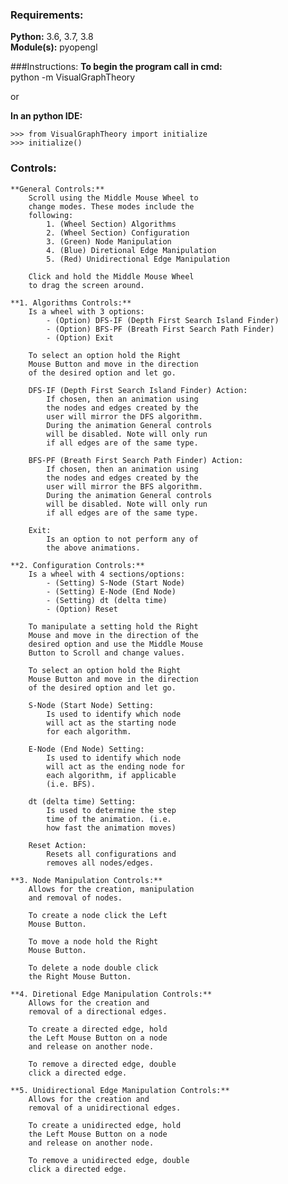 ### Requirements:
**Python:** 3.6, 3.7, 3.8  
**Module(s):** pyopengl

###Instructions:
**To begin the program call in cmd:**  
python -m VisualGraphTheory  

or

**In an python IDE:**
```
>>> from VisualGraphTheory import initialize
>>> initialize()
```
    
### Controls:
    **General Controls:**  
        Scroll using the Middle Mouse Wheel to
        change modes. These modes include the
        following:  
            1. (Wheel Section) Algorithms  
            2. (Wheel Section) Configuration  
            3. (Green) Node Manipulation 
            4. (Blue) Diretional Edge Manipulation  
            5. (Red) Unidirectional Edge Manipulation  
        
        Click and hold the Middle Mouse Wheel
        to drag the screen around.
    
    **1. Algorithms Controls:**  
        Is a wheel with 3 options:  
            - (Option) DFS-IF (Depth First Search Island Finder)  
            - (Option) BFS-PF (Breath First Search Path Finder)  
            - (Option) Exit  
        
        To select an option hold the Right
        Mouse Button and move in the direction
        of the desired option and let go.  
        
        DFS-IF (Depth First Search Island Finder) Action:
            If chosen, then an animation using
            the nodes and edges created by the
            user will mirror the DFS algorithm.
            During the animation General controls
            will be disabled. Note will only run
            if all edges are of the same type.  
        
        BFS-PF (Breath First Search Path Finder) Action:
            If chosen, then an animation using
            the nodes and edges created by the
            user will mirror the BFS algorithm.
            During the animation General controls
            will be disabled. Note will only run
            if all edges are of the same type.  
        
        Exit:
            Is an option to not perform any of
            the above animations.  
    
    **2. Configuration Controls:**  
        Is a wheel with 4 sections/options:  
            - (Setting) S-Node (Start Node)  
            - (Setting) E-Node (End Node)  
            - (Setting) dt (delta time)  
            - (Option) Reset  
        
        To manipulate a setting hold the Right
        Mouse and move in the direction of the
        desired option and use the Middle Mouse
        Button to Scroll and change values.  
        
        To select an option hold the Right
        Mouse Button and move in the direction
        of the desired option and let go.  
        
        S-Node (Start Node) Setting:  
            Is used to identify which node
            will act as the starting node
            for each algorithm.  
        
        E-Node (End Node) Setting:  
            Is used to identify which node
            will act as the ending node for
            each algorithm, if applicable
            (i.e. BFS).  
        
        dt (delta time) Setting:  
            Is used to determine the step
            time of the animation. (i.e.
            how fast the animation moves)  
        
        Reset Action:  
            Resets all configurations and
            removes all nodes/edges.  
    
    **3. Node Manipulation Controls:**  
        Allows for the creation, manipulation
        and removal of nodes.  
        
        To create a node click the Left
        Mouse Button.  
        
        To move a node hold the Right
        Mouse Button.  
        
        To delete a node double click
        the Right Mouse Button.  
    
    **4. Diretional Edge Manipulation Controls:**  
        Allows for the creation and
        removal of a directional edges.  
        
        To create a directed edge, hold
        the Left Mouse Button on a node
        and release on another node.  
        
        To remove a directed edge, double
        click a directed edge.  
    
    **5. Unidirectional Edge Manipulation Controls:**  
        Allows for the creation and
        removal of a unidirectional edges.  
        
        To create a unidirected edge, hold
        the Left Mouse Button on a node
        and release on another node.  
        
        To remove a unidirected edge, double
        click a directed edge.  

